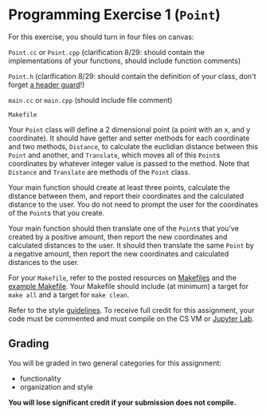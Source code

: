 Programming Exercise 1 (`Point`)
==================

For this exercise, you should turn in four files on canvas:

`Point.cc` or `Point.cpp` (clarification 8/29: should contain the implementations of your functions, should include function comments)

`Point.h` (clarification 8/29: should contain the definition of your class, don't forget [a header guard](../examples/structs_objs_declarations.md#objectsclasses)!) 

`main.cc` or `main.cpp` (should include file comment)

`Makefile`

Your `Point` class will define a 2 dimensional point (a point with an x, and y coordinate). It should have getter and setter methods for each coordinate and two methods, `Distance`, to calculate the euclidian distance between this `Point` and another, and `Translate`, which moves all of this `Point`s coordinates by whatever integer value is passed to the method. Note that `Distance` and `Translate` are methods of the `Point` class.

Your main function should create at least three points, calculate the distance between them, and report their coordinates and the calculated distance to the user. You do not need to prompt the user for the coordinates of the `Point`s that you create.

Your main function should then translate one of the `Point`s that you've created by a positive amount, then report the new coordinates and calculated distances to the user. It should then translate the same `Point` by a negative amount, then report the new coordinates and calculated distances to the user.

For your `Makefile`, refer to the posted resources on [Makefiles](../resources.md#compiling-and-makefiles) and the [example Makefile](../examples/Makefile). Your Makefile should include (at minimum) a target for `make all` and a target for `make clean`.

Refer to the style [guidelines](../concise_style_guide_cpp.md). To receive full credit for this assignment, your code must be commented and must compile on the CS VM or [Jupyter Lab](https://coding.csel.io).

Grading
------

You will be graded in two general categories for this assignment:  
- functionality
- organization and style

__You will lose significant credit if your submission does not compile.__
